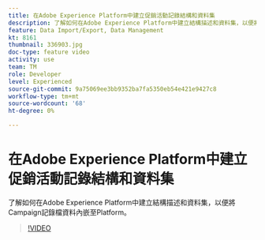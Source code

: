 ```yaml
---
title: 在Adobe Experience Platform中建立促銷活動記錄結構和資料集
description: 了解如何在Adobe Experience Platform中建立結構描述和資料集，以便將Campaign記錄檔資料內嵌至Platform。
feature: Data Import/Export, Data Management
kt: 8161
thumbnail: 336903.jpg
doc-type: feature video
activity: use
team: TM
role: Developer
level: Experienced
source-git-commit: 9a75069ee3bb9352ba7fa5350eb54e421e9427c8
workflow-type: tm+mt
source-wordcount: '68'
ht-degree: 0%

---
```



# 在Adobe Experience Platform中建立促銷活動記錄結構和資料集

了解如何在Adobe Experience Platform中建立結構描述和資料集，以便將Campaign記錄檔資料內嵌至Platform。

>[!VIDEO](https://video.tv.adobe.com/v/336903?quality=12)
